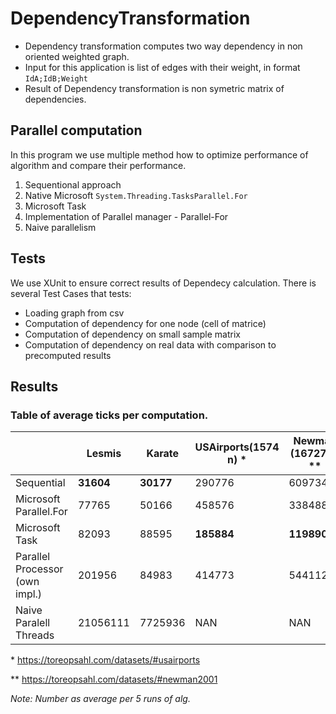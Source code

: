 # DependencyTransformation

* Dependency transformation computes two way dependency in non oriented weighted graph. 
* Input for this application is list of edges with their weight, in format `IdA;IdB;Weight`
* Result of Dependency transformation is non symetric matrix of dependencies.


## Parallel computation

In this program we use multiple method how to optimize performance of algorithm and compare their performance.

1) Sequentional approach
2) Native Microsoft `System.Threading.TasksParallel.For`
3) Microsoft Task
4) Implementation of Parallel manager - Parallel-For
5) Naive parallelism  

## Tests

We use XUnit to ensure correct results of Dependecy calculation. There is several Test Cases that tests:

* Loading graph from csv
* Computation of dependency for one node (cell of matrice)
* Computation of dependency on small sample matrix
* Computation of dependency on real data with comparison to precomputed results

## Results

### Table of average ticks per computation.

|                                | Lesmis   | Karate  | USAirports(1574 n) * | Newman (16727 n) ** |
|--------------------------------|----------|---------|----------------------|---------------------|
| Sequential                     | **31604**|**30177**| 290776               | 60973418            |
| Microsoft Parallel.For         | 77765    | 50166   | 458576               | 33848828            |
| Microsoft Task                 | 82093    | 88595   | **185884**           | **11989015**        |
| Parallel Processor (own impl.) | 201956   | 84983   | 414773               | 54411260            |
| Naive Paralell Threads         | 21056111 | 7725936 | NAN                  | NAN                 |


\*	https://toreopsahl.com/datasets/#usairports

\**	https://toreopsahl.com/datasets/#newman2001

*Note: Number as average per 5 runs of alg.*
